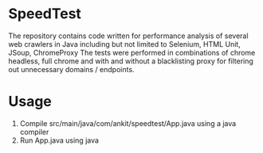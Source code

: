 # SpeedTest
The repository contains code written for performance analysis of several web crawlers in Java including but not limited to Selenium, HTML Unit, JSoup, ChromeProxy
The tests were performed in combinations of chrome headless, full chrome and with and without a blacklisting proxy for filtering out unnecessary domains / endpoints.

# Usage
1. Compile src/main/java/com/ankit/speedtest/App.java using a java compiler
2. Run App.java using java
